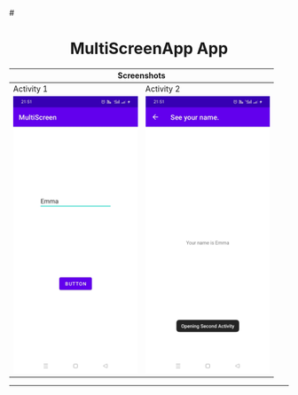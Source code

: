 #<h1 align="center"> MultiScreenApp App</h1>
<table>
    <thead>
        <tr>
          <th colspan="2"><b>Screenshots</b></th>
        </tr>
    </thead>
    <tbody>
        <tr>
            <td>Activity 1</td>
            <td>Activity 2</td>
        </tr>
        <tr>
            <td><img src="MS1.jpeg" widht="300" height ="500"></td>
            <td><img src="MS2.jpeg" widht="300" height="500"></td>
        </tr>
    </tbody>
</table>
<hr size="4" noshade="">
